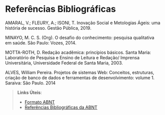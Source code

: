 # Referências Bibliográficas

AMARAL, V.; FLEURY, A.; ISONI, T. Inovação Social e Metologias Ágeis: uma história de sucesso. Gestão Pública, 2019.

MINAYO, M. C. S. (Org). O desafio do conhecimento: pesquisa qualitativa em saúde. São Paulo: Vozes, 2014.

MOTTA-ROTH, D. Redação acadêmica: princípios básicos. Santa Maria: Laboratório de Pesquisa e Ensino de Leitura e Redação/ Imprensa Universitária, Universidade Federal de Santa Maria, 2003.

ALVES, William Pereira. Projetos de sistemas Web: Conceitos, estruturas, criação de banco de dados e ferramentas de desenvolvimento: volume 1. Saraiva: São Paulo. 2014

> **Links Úteis**:
> - [Formato ABNT](https://www.normastecnicas.com/abnt/)
> - [Referências Bibliográficas da ABNT](https://comunidade.rockcontent.com/referencia-bibliografica-abnt/)
